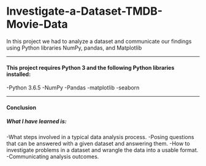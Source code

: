 # Investigate-a-Dataset-TMDB-Movie-Data
In this project we had to analyze a dataset and communicate our findings using Python libraries NumPy, pandas, and Matplotlib
****

#### This project requires Python 3 and the following Python libraries installed:

-Python 3.6.5
-NumPy
-Pandas
-matplotlib
-seaborn
****

#### Conclusion
##### What I have learned is:
-What steps involved in a typical data analysis process.
-Posing questions that can be answered with a given dataset and  answering them.
-How to investigate problems in a dataset and wrangle the data into a usable format.
-Communicating analysis outcomes.
